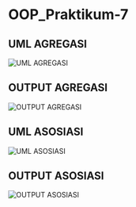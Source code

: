 # OOP_Praktikum-7

## UML AGREGASI
![UML AGREGASI](https://user-images.githubusercontent.com/116379613/208443726-2807882f-f172-41be-8184-15ed49d746df.png)

## OUTPUT AGREGASI
![OUTPUT AGREGASI](https://user-images.githubusercontent.com/116379613/208444113-727d17f7-7282-4243-8d0f-1205faa4c616.png)

## UML ASOSIASI
![UML ASOSIASI](https://user-images.githubusercontent.com/116379613/208444382-cebaf7c7-e6e0-4661-9344-9b1132157681.png)

## OUTPUT ASOSIASI
![OUTPUT ASOSIASI](https://user-images.githubusercontent.com/116379613/208444653-eab4b478-2195-4b83-b1b1-6a5061ac3c28.png)

